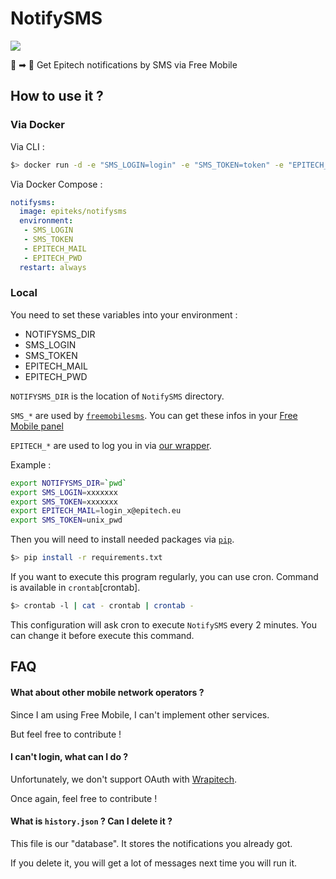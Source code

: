 # NotifySMS

[![](https://images.microbadger.com/badges/version/epiteks/notifysms.svg)](https://microbadger.com/images/epiteks/notifysms)

🔔 ➡ 📱 Get Epitech notifications by SMS via Free Mobile

## How to use it ?

### Via Docker

Via CLI :

````bash
$> docker run -d -e "SMS_LOGIN=login" -e "SMS_TOKEN=token" -e "EPITECH_MAIL=mail" -e "EPITECH_PWD=pwd" epiteks/notifysms
````

Via Docker Compose :
````yaml
notifysms:
  image: epiteks/notifysms
  environment:
   - SMS_LOGIN
   - SMS_TOKEN
   - EPITECH_MAIL
   - EPITECH_PWD
  restart: always
````

### Local

You need to set these variables into your environment :
- NOTIFYSMS_DIR
- SMS_LOGIN
- SMS_TOKEN
- EPITECH_MAIL
- EPITECH_PWD

`NOTIFYSMS_DIR` is the location of `NotifySMS` directory.

`SMS_*` are used by [`freemobilesms`](https://github.com/hug33k/freemobilesms).
You can get these infos in your [Free Mobile panel](https://mobile.free.fr/moncompte/)

`EPITECH_*` are used to log you in via [our wrapper](https://github.com/epiteks/wrapitech).

Example :
````bash
export NOTIFYSMS_DIR=`pwd`
export SMS_LOGIN=xxxxxxx
export SMS_TOKEN=xxxxxxx
export EPITECH_MAIL=login_x@epitech.eu
export SMS_TOKEN=unix_pwd
````

Then you will need to install needed packages via [`pip`](https://pip.pypa.io/en/stable/installing/).

````bash
$> pip install -r requirements.txt
````

If you want to execute this program regularly, you can use cron.
Command is available in `crontab`[crontab].

````sh
$> crontab -l | cat - crontab | crontab -
````

This configuration will ask cron to execute `NotifySMS` every 2 minutes.
You can change it before execute this command.

## FAQ

#### What about other mobile network operators ?

Since I am using Free Mobile, I can't implement other services.

But feel free to contribute !

#### I can't login, what can I do ?

Unfortunately, we don't support OAuth with [Wrapitech](https://github.com/epiteks/wrapitech).

Once again, feel free to contribute !

#### What is `history.json` ? Can I delete it ?

This file is our "database". It stores the notifications you already got.

If you delete it, you will get a lot of messages next time you will run it.
